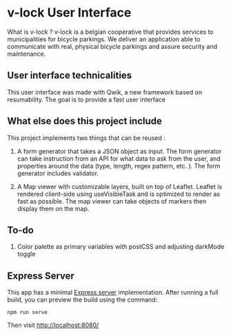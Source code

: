 # v-lock User Interface

What is v-lock ? v-lock is a belgian cooperative that provides services to municipalities for bicycle parkings. We deliver an application able to communicate with real, physical bicycle parkings and assure security and maintenance.

## User interface technicalities

This user interface was made with Qwik, a new framework based on resumability. The goal is to provide a fast user interface

## What else does this project include

This project implements two things that can be reused :

1. A form generator that takes a JSON object as input. The form generator can take instruction from an API for what data to ask from the user, and properties around the data (type, length, regex pattern, etc. ). The form generator includes validator.

2. A Map viewer with customizable layers, built on top of Leaflet. Leaflet is rendered client-side using useVisibleTask and is optimized to render as fast as possible. The map viewer can take objects of markers then display them on the map.

## To-do

1. Color palette as primary variables with postCSS and adjusting darkMode toggle

## Express Server

This app has a minimal [Express server](https://expressjs.com/) implementation. After running a full build, you can preview the build using the command:

```
npm run serve
```

Then visit [http://localhost:8080/](http://localhost:8080/)
